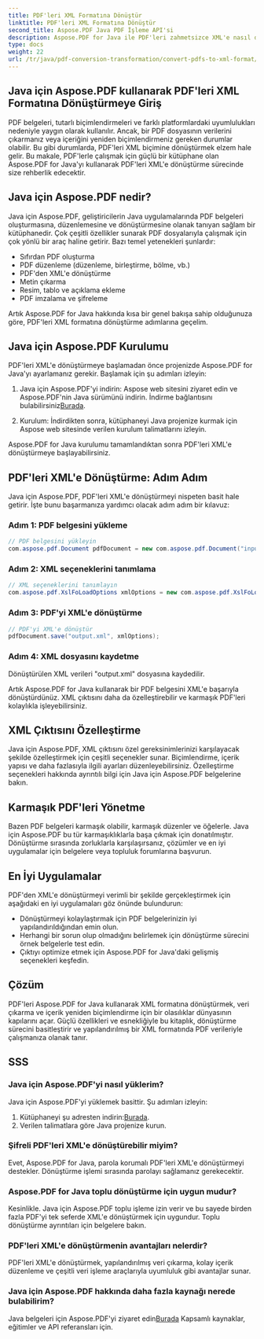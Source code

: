 ```yaml
---
title: PDF'leri XML Formatına Dönüştür
linktitle: PDF'leri XML Formatına Dönüştür
second_title: Aspose.PDF Java PDF İşleme API'si
description: Aspose.PDF for Java ile PDF'leri zahmetsizce XML'e nasıl dönüştüreceğinizi öğrenin. Verimli dönüşüm için adım adım kılavuz ve en iyi uygulamalar.
type: docs
weight: 22
url: /tr/java/pdf-conversion-transformation/convert-pdfs-to-xml-format/
---
```


## Java için Aspose.PDF kullanarak PDF'leri XML Formatına Dönüştürmeye Giriş

PDF belgeleri, tutarlı biçimlendirmeleri ve farklı platformlardaki uyumlulukları nedeniyle yaygın olarak kullanılır. Ancak, bir PDF dosyasının verilerini çıkarmanız veya içeriğini yeniden biçimlendirmeniz gereken durumlar olabilir. Bu gibi durumlarda, PDF'leri XML biçimine dönüştürmek elzem hale gelir. Bu makale, PDF'lerle çalışmak için güçlü bir kütüphane olan Aspose.PDF for Java'yı kullanarak PDF'leri XML'e dönüştürme sürecinde size rehberlik edecektir.

## Java için Aspose.PDF nedir?

Java için Aspose.PDF, geliştiricilerin Java uygulamalarında PDF belgeleri oluşturmasına, düzenlemesine ve dönüştürmesine olanak tanıyan sağlam bir kütüphanedir. Çok çeşitli özellikler sunarak PDF dosyalarıyla çalışmak için çok yönlü bir araç haline getirir. Bazı temel yetenekleri şunlardır:

- Sıfırdan PDF oluşturma
- PDF düzenleme (düzenleme, birleştirme, bölme, vb.)
- PDF'den XML'e dönüştürme
- Metin çıkarma
- Resim, tablo ve açıklama ekleme
- PDF imzalama ve şifreleme

Artık Aspose.PDF for Java hakkında kısa bir genel bakışa sahip olduğunuza göre, PDF'leri XML formatına dönüştürme adımlarına geçelim.

## Java için Aspose.PDF Kurulumu

PDF'leri XML'e dönüştürmeye başlamadan önce projenizde Aspose.PDF for Java'yı ayarlamanız gerekir. Başlamak için şu adımları izleyin:

1.  Java için Aspose.PDF'yi indirin: Aspose web sitesini ziyaret edin ve Aspose.PDF'nin Java sürümünü indirin. İndirme bağlantısını bulabilirsiniz[Burada](https://releases.aspose.com/pdf/java/).

2. Kurulum: İndirdikten sonra, kütüphaneyi Java projenize kurmak için Aspose web sitesinde verilen kurulum talimatlarını izleyin.

Aspose.PDF for Java kurulumu tamamlandıktan sonra PDF'leri XML'e dönüştürmeye başlayabilirsiniz.

## PDF'leri XML'e Dönüştürme: Adım Adım

Java için Aspose.PDF, PDF'leri XML'e dönüştürmeyi nispeten basit hale getirir. İşte bunu başarmanıza yardımcı olacak adım adım bir kılavuz:

### Adım 1: PDF belgesini yükleme

```java
// PDF belgesini yükleyin
com.aspose.pdf.Document pdfDocument = new com.aspose.pdf.Document("input.pdf");
```

### Adım 2: XML seçeneklerini tanımlama

```java
// XML seçeneklerini tanımlayın
com.aspose.pdf.XslFoLoadOptions xmlOptions = new com.aspose.pdf.XslFoLoadOptions();
```

### Adım 3: PDF'yi XML'e dönüştürme

```java
// PDF'yi XML'e dönüştür
pdfDocument.save("output.xml", xmlOptions);
```

### Adım 4: XML dosyasını kaydetme

Dönüştürülen XML verileri "output.xml" dosyasına kaydedilir.

Artık Aspose.PDF for Java kullanarak bir PDF belgesini XML'e başarıyla dönüştürdünüz. XML çıktısını daha da özelleştirebilir ve karmaşık PDF'leri kolaylıkla işleyebilirsiniz.

## XML Çıktısını Özelleştirme

Java için Aspose.PDF, XML çıktısını özel gereksinimlerinizi karşılayacak şekilde özelleştirmek için çeşitli seçenekler sunar. Biçimlendirme, içerik yapısı ve daha fazlasıyla ilgili ayarları düzenleyebilirsiniz. Özelleştirme seçenekleri hakkında ayrıntılı bilgi için Java için Aspose.PDF belgelerine bakın.

## Karmaşık PDF'leri Yönetme

Bazen PDF belgeleri karmaşık olabilir, karmaşık düzenler ve öğelerle. Java için Aspose.PDF bu tür karmaşıklıklarla başa çıkmak için donatılmıştır. Dönüştürme sırasında zorluklarla karşılaşırsanız, çözümler ve en iyi uygulamalar için belgelere veya topluluk forumlarına başvurun.

## En İyi Uygulamalar

PDF'den XML'e dönüştürmeyi verimli bir şekilde gerçekleştirmek için aşağıdaki en iyi uygulamaları göz önünde bulundurun:

- Dönüştürmeyi kolaylaştırmak için PDF belgelerinizin iyi yapılandırıldığından emin olun.
- Herhangi bir sorun olup olmadığını belirlemek için dönüştürme sürecini örnek belgelerle test edin.
- Çıktıyı optimize etmek için Aspose.PDF for Java'daki gelişmiş seçenekleri keşfedin.

## Çözüm

PDF'leri Aspose.PDF for Java kullanarak XML formatına dönüştürmek, veri çıkarma ve içerik yeniden biçimlendirme için bir olasılıklar dünyasının kapılarını açar. Güçlü özellikleri ve esnekliğiyle bu kitaplık, dönüştürme sürecini basitleştirir ve yapılandırılmış bir XML formatında PDF verileriyle çalışmanıza olanak tanır.

## SSS

### Java için Aspose.PDF'yi nasıl yüklerim?

Java için Aspose.PDF'yi yüklemek basittir. Şu adımları izleyin:
1.  Kütüphaneyi şu adresten indirin:[Burada](https://releases.aspose.com/pdf/java/).
2. Verilen talimatlara göre Java projenize kurun.

### Şifreli PDF'leri XML'e dönüştürebilir miyim?

Evet, Aspose.PDF for Java, parola korumalı PDF'leri XML'e dönüştürmeyi destekler. Dönüştürme işlemi sırasında parolayı sağlamanız gerekecektir.

### Aspose.PDF for Java toplu dönüştürme için uygun mudur?

Kesinlikle. Java için Aspose.PDF toplu işleme izin verir ve bu sayede birden fazla PDF'yi tek seferde XML'e dönüştürmek için uygundur. Toplu dönüştürme ayrıntıları için belgelere bakın.

### PDF'leri XML'e dönüştürmenin avantajları nelerdir?

PDF'leri XML'e dönüştürmek, yapılandırılmış veri çıkarma, kolay içerik düzenleme ve çeşitli veri işleme araçlarıyla uyumluluk gibi avantajlar sunar.

### Java için Aspose.PDF hakkında daha fazla kaynağı nerede bulabilirim?

 Java belgeleri için Aspose.PDF'yi ziyaret edin[Burada](https://reference.aspose.com/pdf/java/) Kapsamlı kaynaklar, eğitimler ve API referansları için.